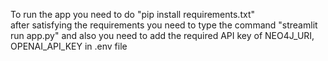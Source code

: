 To run the app you need to do "pip install requirements.txt"      
after satisfying the requirements you need to type the command "streamlit run app.py"
and also you need to add the required API key of 
NEO4J_URI,
OPENAI_API_KEY in .env file
